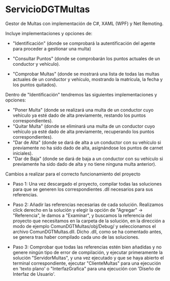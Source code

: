 # ServicioDGTMultas
Gestor de Multas con implementación de C#, XAML (WPF) y Net Remoting.

Incluye implementaciones y opciones de:

- "Identificación" (donde se comprobará la autentificación del agente para proceder a gestionar una multa)
  
- "Consultar Puntos" (donde se comprobarán los puntos actuales de un conductor y vehículo).

- "Comprobar Multas" (donde se mostrará una lista de todas las multas actuales de un conductor y vehículo, mostrando la matrícula, la fecha y los puntos quitados).

Dentro de "Identificación" tendremos las siguientes implementaciones y opciones:

- "Poner Multa" (donde se realizará una multa de un conductor cuyo vehículo ya esté dado de alta previamente, restando los puntos correspondientes).
- "Quitar Multa" (donde se eliminará una multa de un conductor cuyo vehículo ya esté dado de alta previamente, recuperando los puntos correspondientes).
- "Dar de Alta" (donde se dará de alta a un conductor con su vehículo si previamente no ha sido dado de alta, asignándose los puntos de carnet iniciales).
- "Dar de Baja" (donde se dará de baja a un conductor con su vehículo si previamente ha sido dado de alta y no tiene ninguna multa anterior).

Cambios a realizar para el correcto funcionamiento del proyecto 

- Paso 1: Una vez descargado el proyecto, compilar todas las soluciones para que se generen los correspondientes .dll necesarios para sus referencias.

- Paso 2: Añadir las referencias necesarias de cada solución. Realizamos click derecho en la solución y elegir la opción de "Agregar" -> "Referencia", le damos a "Examinar", y buscamos la referencia del proyecto que necesitamos en la carpeta de la solución, en la dirección a modo de ejemplo ComunDGTMultas/obj/Debug/ y seleccionamos el archivo ComunDGTMultas.dll. Dicho .dll, como se ha comentado antes, se genera tras haber compilado cada uno de las soluciones.

- Paso 3: Comprobar que todas las referencias estén bien añadidas y no genere ningún tipo de error de compilación, y ejecutar primeramente la solución "ServidorMultas", y una vez ejecutado y que se haya abierto el terminal correspondiente, ejecutar "ClienteMultas" para una ejecución en 'texto plano' o "InterfazGrafica" para una ejecución con 'Diseño de Interfaz de Usuario'.
